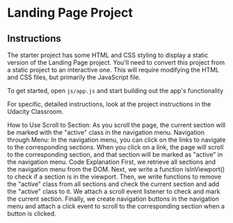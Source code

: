 # Landing Page Project

## Instructions

The starter project has some HTML and CSS styling to display a static version of the Landing Page project. You'll need to convert this project from a static project to an interactive one. This will require modifying the HTML and CSS files, but primarily the JavaScript file.

To get started, open `js/app.js` and start building out the app's functionality

For specific, detailed instructions, look at the project instructions in the Udacity Classroom.

How to Use
Scroll to Section:
As you scroll the page, the current section will be marked with the "active" class in the navigation menu.
Navigation through Menu:
In the navigation menu, you can click on the links to navigate to the corresponding sections.
When you click on a link, the page will scroll to the corresponding section, and that section will be marked as "active" in the navigation menu.
Code Explanation
First, we retrieve all sections and the navigation menu from the DOM.
Next, we write a function isInViewport() to check if a section is in the viewport.
Then, we write functions to remove the "active" class from all sections and check the current section and add the "active" class to it.
We attach a scroll event listener to check and mark the current section.
Finally, we create navigation buttons in the navigation menu and attach a click event to scroll to the corresponding section when a button is clicked.